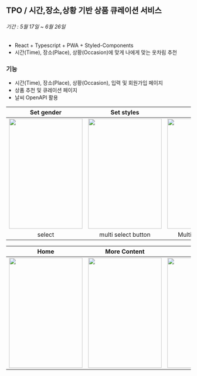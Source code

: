 ## TPO / 시간,장소,상황 기반 상품 큐레이션 서비스
###### 기간 : 5월 17일 ~ 6월 26일 
- React + Typescript + PWA + Styled-Components
- 시간(Time), 장소(Place), 상황(Occasion)에 맞게 나에게 맞는 옷차림 추천

### 기능 
- 시간(Time), 장소(Place), 상황(Occasion), 입력 및 회원가입 페이지
- 상품 추천 및 큐레이션 페이지
- 날씨 OpenAPI 활용

|Set gender|Set styles|Set Time|
|:---:|:---:|:---:|
|<img src="https://user-images.githubusercontent.com/54834533/178138393-3ecfd22f-e8b7-46cc-9ee0-a4dad2e40caa.gif" width="200" height="300"/>|<img src="https://user-images.githubusercontent.com/54834533/178138434-093a58c5-3f0e-4df9-af5b-07bd36094165.gif" width="200" height="300" />|<img src="https://user-images.githubusercontent.com/54834533/178138436-da8a8a3d-1807-4202-8253-eebee0f6533a.gif" width="200" height="300" />|
|select |multi select button|Multi-slider-range|

|Home|More Content|Setting|
|:---:|:---:|:---:|
|<img src="https://user-images.githubusercontent.com/54834533/178138818-92ab2ef5-c304-4c4e-bc6f-180f4b72acd1.gif" width=200 height="300" />|<img src="https://user-images.githubusercontent.com/54834533/178138825-a8bae1f5-85b5-4196-bdfa-3cd2db42d08f.gif" width=200 height="300" />|<img src="https://user-images.githubusercontent.com/54834533/178138831-a29eff70-eff5-4d11-976c-d3d701c0b283.gif" width=200 height="300" />|
